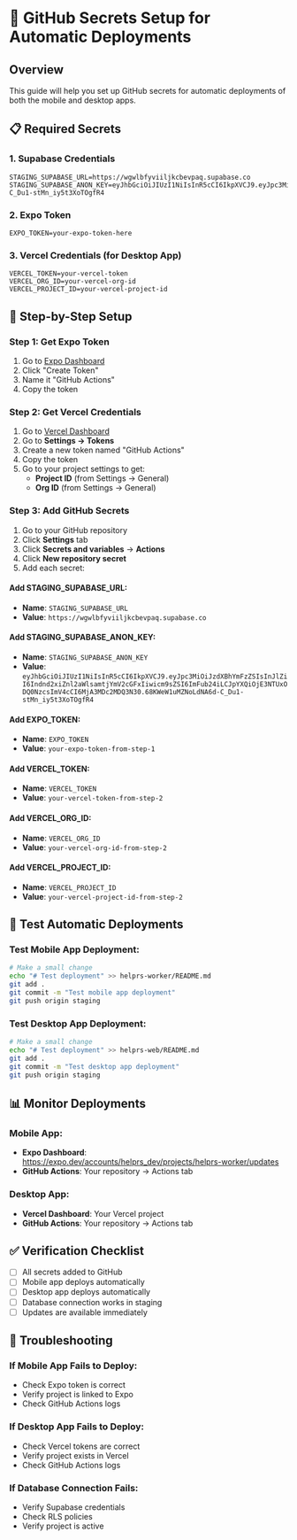 # 🔑 GitHub Secrets Setup for Automatic Deployments

## **Overview**
This guide will help you set up GitHub secrets for automatic deployments of both the mobile and desktop apps.

## **📋 Required Secrets**

### **1. Supabase Credentials**
```
STAGING_SUPABASE_URL=https://wgwlbfyviiljkcbevpaq.supabase.co
STAGING_SUPABASE_ANON_KEY=eyJhbGciOiJIUzI1NiIsInR5cCI6IkpXVCJ9.eyJpc3MiOiJzdXBhYmFzZSIsInJlZiI6Indnd2xiZnl2aWlsamtjYmV2cGFxIiwicm9sZSI6ImFub24iLCJpYXQiOjE3NTUxODQ0NzcsImV4cCI6MjA3MDc2MDQ3N30.68KWeW1uMZNoLdNA6d-C_Du1-stMn_iy5t3XoTOgfR4
```

### **2. Expo Token**
```
EXPO_TOKEN=your-expo-token-here
```

### **3. Vercel Credentials (for Desktop App)**
```
VERCEL_TOKEN=your-vercel-token
VERCEL_ORG_ID=your-vercel-org-id
VERCEL_PROJECT_ID=your-vercel-project-id
```

## **🔧 Step-by-Step Setup**

### **Step 1: Get Expo Token**
1. Go to [Expo Dashboard](https://expo.dev/accounts/helprs_dev/settings/access-tokens)
2. Click "Create Token"
3. Name it "GitHub Actions"
4. Copy the token

### **Step 2: Get Vercel Credentials**
1. Go to [Vercel Dashboard](https://vercel.com/dashboard)
2. Go to **Settings → Tokens**
3. Create a new token named "GitHub Actions"
4. Copy the token
5. Go to your project settings to get:
   - **Project ID** (from Settings → General)
   - **Org ID** (from Settings → General)

### **Step 3: Add GitHub Secrets**
1. Go to your GitHub repository
2. Click **Settings** tab
3. Click **Secrets and variables** → **Actions**
4. Click **New repository secret**
5. Add each secret:

#### **Add STAGING_SUPABASE_URL:**
- **Name**: `STAGING_SUPABASE_URL`
- **Value**: `https://wgwlbfyviiljkcbevpaq.supabase.co`

#### **Add STAGING_SUPABASE_ANON_KEY:**
- **Name**: `STAGING_SUPABASE_ANON_KEY`
- **Value**: `eyJhbGciOiJIUzI1NiIsInR5cCI6IkpXVCJ9.eyJpc3MiOiJzdXBhYmFzZSIsInJlZiI6Indnd2xiZnl2aWlsamtjYmV2cGFxIiwicm9sZSI6ImFub24iLCJpYXQiOjE3NTUxODQ0NzcsImV4cCI6MjA3MDc2MDQ3N30.68KWeW1uMZNoLdNA6d-C_Du1-stMn_iy5t3XoTOgfR4`

#### **Add EXPO_TOKEN:**
- **Name**: `EXPO_TOKEN`
- **Value**: `your-expo-token-from-step-1`

#### **Add VERCEL_TOKEN:**
- **Name**: `VERCEL_TOKEN`
- **Value**: `your-vercel-token-from-step-2`

#### **Add VERCEL_ORG_ID:**
- **Name**: `VERCEL_ORG_ID`
- **Value**: `your-vercel-org-id-from-step-2`

#### **Add VERCEL_PROJECT_ID:**
- **Name**: `VERCEL_PROJECT_ID`
- **Value**: `your-vercel-project-id-from-step-2`

## **🚀 Test Automatic Deployments**

### **Test Mobile App Deployment:**
```bash
# Make a small change
echo "# Test deployment" >> helprs-worker/README.md
git add .
git commit -m "Test mobile app deployment"
git push origin staging
```

### **Test Desktop App Deployment:**
```bash
# Make a small change
echo "# Test deployment" >> helprs-web/README.md
git add .
git commit -m "Test desktop app deployment"
git push origin staging
```

## **📊 Monitor Deployments**

### **Mobile App:**
- **Expo Dashboard**: https://expo.dev/accounts/helprs_dev/projects/helprs-worker/updates
- **GitHub Actions**: Your repository → Actions tab

### **Desktop App:**
- **Vercel Dashboard**: Your Vercel project
- **GitHub Actions**: Your repository → Actions tab

## **✅ Verification Checklist**

- [ ] All secrets added to GitHub
- [ ] Mobile app deploys automatically
- [ ] Desktop app deploys automatically
- [ ] Database connection works in staging
- [ ] Updates are available immediately

## **🚨 Troubleshooting**

### **If Mobile App Fails to Deploy:**
- Check Expo token is correct
- Verify project is linked to Expo
- Check GitHub Actions logs

### **If Desktop App Fails to Deploy:**
- Check Vercel tokens are correct
- Verify project exists in Vercel
- Check GitHub Actions logs

### **If Database Connection Fails:**
- Verify Supabase credentials
- Check RLS policies
- Verify project is active
